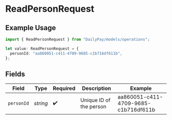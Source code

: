 # ReadPersonRequest

## Example Usage

```typescript
import { ReadPersonRequest } from "DailyPay/models/operations";

let value: ReadPersonRequest = {
  personId: "aa860051-c411-4709-9685-c1b716df611b",
};
```

## Fields

| Field                                | Type                                 | Required                             | Description                          | Example                              |
| ------------------------------------ | ------------------------------------ | ------------------------------------ | ------------------------------------ | ------------------------------------ |
| `personId`                           | *string*                             | :heavy_check_mark:                   | Unique ID of the person              | aa860051-c411-4709-9685-c1b716df611b |